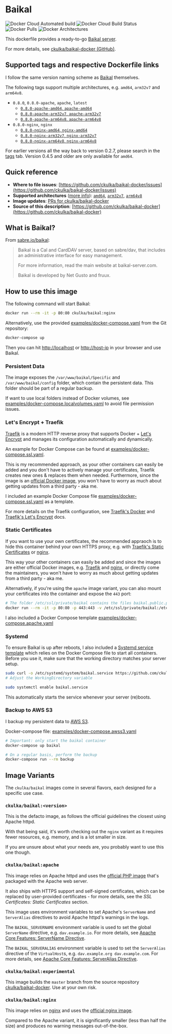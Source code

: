 # Baikal

![Docker Cloud Automated build](https://img.shields.io/docker/cloud/automated/ckulka/baikal) ![Docker Cloud Build Status](https://img.shields.io/docker/cloud/build/ckulka/baikal) ![Docker Pulls](https://img.shields.io/docker/pulls/ckulka/baikal) ![Docker Architectures](https://img.shields.io/badge/arch-amd64%20%7C%20arm32v7%20%7C%20arm64v8-informational)

This dockerfile provides a ready-to-go [Baikal server](http://sabre.io/baikal/).

For more details, see [ckulka/baikal-docker (GitHub)](https://github.com/ckulka/baikal-docker).

## Supported tags and respective Dockerfile links

I follow the same version naming scheme as [Baikal](http://sabre.io/baikal/) themselves.

The following tags support multiple architectures, e.g. `amd64`, `arm32v7` and `arm64v8`.

- `0.8.0`, `0.8.0-apache`, `apache`, `latest`
  - [`0.8.0-apache-amd64`, `apache-amd64`](https://github.com/ckulka/baikal-docker/blob/0.8.0/apache.dockerfile)
  - [`0.8.0-apache-arm32v7`, `apache-arm32v7`](https://github.com/ckulka/baikal-docker/blob/0.8.0/apache.dockerfile)
  - [`0.8.0-apache-arm64v8`, `apache-arm64v8`](https://github.com/ckulka/baikal-docker/blob/0.8.0/apache.dockerfile)
- `0.8.0-nginx`, `nginx`
  - [`0.8.0-nginx-amd64`, `nginx-amd64`](https://github.com/ckulka/baikal-docker/blob/0.8.0/nginx.dockerfile)
  - [`0.8.0-nginx-arm32v7`, `nginx-arm32v7`](https://github.com/ckulka/baikal-docker/blob/0.8.0/nginx.dockerfile)
  - [`0.8.0-nginx-arm64v8`, `nginx-arm64v8`](https://github.com/ckulka/baikal-docker/blob/0.8.0/nginx.dockerfile)

For earlier versions all the way back to version 0.2.7, please search in the [tags](https://hub.docker.com/r/ckulka/baikal/tags) tab. Version 0.4.5 and older are only available for `amd64`.

## Quick reference

- **Where to file issues**:
[https://github.com/ckulka/baikal-docker/issues](https://github.com/ckulka/baikal-docker/issues)
- **Supported architectures** ([more info](https://github.com/docker-library/official-images#architectures-other-than-amd64)):
[`amd64`](https://hub.docker.com/r/amd64/nginx/), [`arm32v7`](https://hub.docker.com/r/arm32v7/nginx/), [`arm64v8`](https://hub.docker.com/r/arm64v8/nginx/)
- **Image updates**:
[PRs for ckulka/baikal-docker](https://github.com/ckulka/baikal-docker/pulls)
- **Source of this description**:
[https://github.com/ckulka/baikal-docker](https://github.com/ckulka/baikal-docker)

## What is Baikal?

From [sabre.io/baikal](http://sabre.io/baikal/):

>Baikal is a Cal and CardDAV server, based on sabre/dav, that includes an administrative interface for easy management.
>
>For more information, read the main website at baikal-server.com.
>
>Baikal is developed by Net Gusto and fruux.

## How to use this image

The following command will start Baikal:

```bash
docker run --rm -it -p 80:80 ckulka/baikal:nginx
```

Alternatively, use the provided [examples/docker-compose.yaml](https://github.com/ckulka/baikal-docker/blob/master/examples/docker-compose.yaml) from the Git repository:

```bash
docker-compose up
```

Then you can hit [http://localhost](http://localhost) or [http://host-ip](http://host-ip) in your browser and use Baikal.

### Persistent Data

The image exposes the `/var/www/baikal/Specific` and `/var/www/baikal/config` folder, which contain the persistent data. This folder should be part of a regular backup.

If want to use local folders instead of Docker volumes, see [examples/docker-compose.localvolumes.yaml](https://github.com/ckulka/baikal-docker/blob/master/examples/docker-compose.localvolumes.yaml) to avoid file permission issues.

### Let's Encrypt + Traefik

[Traefik](https://traefik.io/) is a modern HTTP reverse proxy that supports Docker + [Let's Encrypt](https://letsencrypt.org) and manages its configuration automatically and dynamically.

An example for Docker Compose can be found at [examples/docker-compose.ssl.yaml](https://github.com/ckulka/baikal-docker/blob/master/examples/docker-compose.ssl.yaml).

This is my recommended approach, as your other containers can easily be added and you don't have to actively manage your certificates, Traefik creates new ones & replaces them when needed. Furthermore, since the image is an [official Docker image](https://hub.docker.com/_/traefik/), you won't have to worry as much about getting updates from a third party - aka me.

I included an example Docker Compose file [examples/docker-compose.ssl.yaml](https://github.com/ckulka/baikal-docker/blob/master/examples/docker-compose.ssl.yaml) as a template.

For more details on the Traefik configuration, see [Traefik's Docker](https://docs.traefik.io/configuration/backends/docker/) and [Traefik's Let's Encrypt](https://docs.traefik.io/configuration/acme/) docs.

### Static Certificates

If you want to use your own certificates, the recommended appraoch is to hide this container behind your own HTTPS proxy, e.g. with [Traefik's Static Certificates](https://docs.traefik.io/configuration/entrypoints/#static-certificates) or [nginx](https://hub.docker.com/_/nginx/).

This way your other containers can easily be added and since the images are either official Docker images, e.g. [Traefik](https://hub.docker.com/_/traefik/) and [nginx](https://hub.docker.com/_/nginx/), or  directly come the maintainers, you won't have to worry as much about getting updates from a third party - aka me.

Alternatively, if you're using the `apache` image variant, you can also mount your certificates into the container and expose the `443` port:

```bash
# The folder /etc/ssl/private/baikal contains the files baikal.public.pem and baikal.private.pem
docker run --rm -it -p 80:80 -p 443:443 -v /etc/ssl/private/baikal:/etc/ssl/private/:ro ckulka/baikal:apache
```

I also included a Docker Compose template [examples/docker-compose.apache.yaml](https://github.com/ckulka/baikal-docker/blob/master/examples/docker-compose.apache.yaml)

### Systemd

To ensure Baikal is up after reboots, I also included a [Systemd service template](https://github.com/ckulka/baikal-docker/blob/master/baikal.service) which relies on the Docker Compose file to start all containers. Before you use it, make sure that the working directory matches your server setup.

```bash
sudo curl -o /etc/systemd/system/baikal.service https://github.com/ckulka/baikal-docker/blob/master/baikal.service
# Adjust the WorkingDirectory variable

sudo systemctl enable baikal.service
```

This automatically starts the service whenever your server (re)boots.

### Backup to AWS S3

I backup my persistent data to [AWS S3](https://aws.amazon.com/de/s3).

Docker-compose file: [examples/docker-compose.awss3.yaml](https://github.com/ckulka/baikal-docker/blob/master/examples/docker-compose.awss3.yaml)

```bash
# Important: only start the baikal container
docker-compose up baikal

# On a regular basis, perform the backup
docker-compose run --rm backup
```

## Image Variants

The `ckulka/baikal` images come in several flavors, each designed for a specific use case.

### `ckulka/baikal:<version>`

This is the defacto image, as follows the official guidelines the closest using Apache httpd.

With that being said, it's worth checking out the `nginx` variant as it requires fewer resources, e.g. memory, and is a lot smaller in size.

If you are unsure about what your needs are, you probably want to use this one though.

### `ckulka/baikal:apache`

This image relies on Apache httpd and uses the [official PHP image](https://hub.docker.com/_/php/) that's packaged with the Apache web server.

It also ships with HTTPS support and self-signed certificates, which can be replaced by user-provided certificates - for more details, see the *SSL Certificates: Static Certificates* section.

This image uses environment variables to set Apache's `ServerName` and `ServerAlias` directives to avoid Apache httpd's warnings in the logs.

The `BAIKAL_SERVERNAME` environment variable is used to set the global `ServerName` directive, e.g. `dav.example.io`. For more details, see [Apache Core Features: ServerName Directive](https://httpd.apache.org/docs/2.4/mod/core.html#servername).

The `BAIKAL_SERVERALIAS` environment variable is used to set the `ServerAlias` directive of the `VirtualHost`s, e.g. `dav.example.org dav.example.com`. For more details, see [Apache Core Features: ServerAlias Directive](https://httpd.apache.org/docs/2.4/mod/core.html#serveralias).

### `ckulka/baikal:experimental`

This image builds the `master` branch from the source repository [ckulka/baikal-docker](https://github.com/ckulka/baikal-docker). Use at your own risk.

### `ckulka/baikal:nginx`

This image relies on [nginx](https://www.nginx.com/) and uses the [official nginx image](https://hub.docker.com/_/nginx/).

Compared to the Apache variant, it is significantly smaller (less than half the size) and produces no warning messages out-of-the-box.
